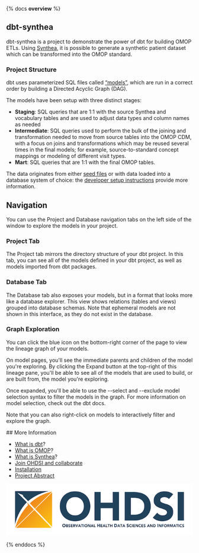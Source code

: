 {% docs __overview__ %}

## dbt-synthea

dbt-synthea is a project to demonstrate the power of dbt for building OMOP ETLs. Using [Synthea](https://synthetichealth.github.io/synthea/), it is possible to generate a synthetic patient dataset which can be transformed into the OMOP standard.

### Project Structure

dbt uses parameterized SQL files called [“models”](https://docs.getdbt.com/docs/build/models), which are run in a correct order by building a Directed Acyclic Graph (DAG).

The models have been setup with three distinct stages:
 - **Staging**: SQL queries that are 1:1 with the source Synthea and vocabulary tables and are used to adjust data types and column names as needed
 - **Intermediate**: SQL queries used to perform the bulk of the joining and transformation needed to move from source tables into the OMOP CDM, with a focus on joins and transformations which may be reused several times in the final models; for example, source-to-standard concept mappings or modeling of different visit types.
 - **Mart**: SQL queries that are 1:1 with the final OMOP tables.

The data originates from either [seed files](https://github.com/OHDSI/dbt-synthea/tree/main/seeds) or with data loaded into a database system of choice: the [developer setup instructions](https://github.com/OHDSI/dbt-synthea?tab=readme-ov-file#developer-setup) provide more information.

## Navigation
You can use the Project and Database navigation tabs on the left side of the window to explore the models in your project.

### Project Tab
The Project tab mirrors the directory structure of your dbt project. In this tab, you can see all of the models defined in your dbt project, as well as models imported from dbt packages.

### Database Tab
The Database tab also exposes your models, but in a format that looks more like a database explorer. This view shows relations (tables and views) grouped into database schemas. Note that ephemeral models are not shown in this interface, as they do not exist in the database.

### Graph Exploration
You can click the blue icon on the bottom-right corner of the page to view the lineage graph of your models.

On model pages, you'll see the immediate parents and children of the model you're exploring. By clicking the Expand button at the top-right of this lineage pane, you'll be able to see all of the models that are used to build, or are built from, the model you're exploring.

Once expanded, you'll be able to use the --select and --exclude model selection syntax to filter the models in the graph. For more information on model selection, check out the dbt docs.

Note that you can also right-click on models to interactively filter and explore the graph.

## More Information

 - [What is dbt](https://docs.getdbt.com/docs/introduction)?
 - [What is OMOP](https://www.ohdsi.org/data-standardization/)?
 - [What is Synthea](https://synthetichealth.github.io/synthea/)?
 - [Join OHDSI and collaborate](https://www.ohdsi.org/join-the-journey/)
 - [Installation](https://github.com/OHDSI/dbt-synthea?tab=readme-ov-file#developer-setup)
 - [Project Abstract](https://www.ohdsi.org/wp-content/uploads/2024/10/124-Sadowski-dbt-synthea-Abstract-Julien-Nakache.pdf)

![OMOP Logo](assets/OHDSI-logo-with-text-horizontal-colored-white-background.png)

{% enddocs %}
